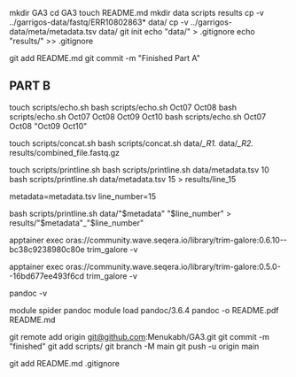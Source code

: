 mkdir GA3
cd GA3
touch README.md
mkdir data scripts results
cp -v ../garrigos-data/fastq/ERR10802863* data/
cp -v ../garrigos-data/meta/metadata.tsv data/
git init
echo "data/" > .gitignore
echo "results/" >> .gitignore

git add README.md
git commit -m "Finished Part A"

## PART B
touch scripts/echo.sh
bash scripts/echo.sh Oct07 Oct08
bash scripts/echo.sh Oct07 Oct08 Oct09 Oct10
bash scripts/echo.sh Oct07 Oct08 "Oct09 Oct10"

touch scripts/concat.sh
bash scripts/concat.sh data/*_R1.*  data/*_R2.* results/combined_file.fastq.gz

touch scripts/printline.sh
bash scripts/printline.sh data/metadata.tsv 10
bash scripts/printline.sh data/metadata.tsv 15 > results/line_15

metadata=metadata.tsv
line_number=15

bash scripts/printline.sh data/"$metadata" "$line_number" > results/"$metadata"_"$line_number"

apptainer exec oras://community.wave.seqera.io/library/trim-galore:0.6.10--bc38c9238980c80e trim_galore -v

apptainer exec oras://community.wave.seqera.io/library/trim-galore:0.5.0--16bd677ee493f6cd trim_galore -v

pandoc -v

module spider pandoc
module load pandoc/3.6.4
pandoc -o README.pdf README.md

git remote add origin git@github.com:Menukabh/GA3.git
git commit -m "finished"
git add scripts/
git branch -M main
git push -u origin main

git add README.md .gitignore

























